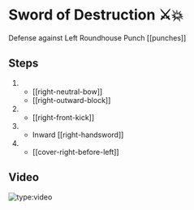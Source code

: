 # Sword of Destruction ⚔️💥

Defense against Left Roundhouse Punch
[[punches]]

## Steps

1.  - [[right-neutral-bow]]
    - [[right-outward-block]]
2.  - [[right-front-kick]]
3.  - Inward [[right-handsword]]
4.  - [[cover-right-before-left]]

## Video

![type:video](https://www.youtube.com/embed/IXZ6kr4VHQw?start=29&end=46)
